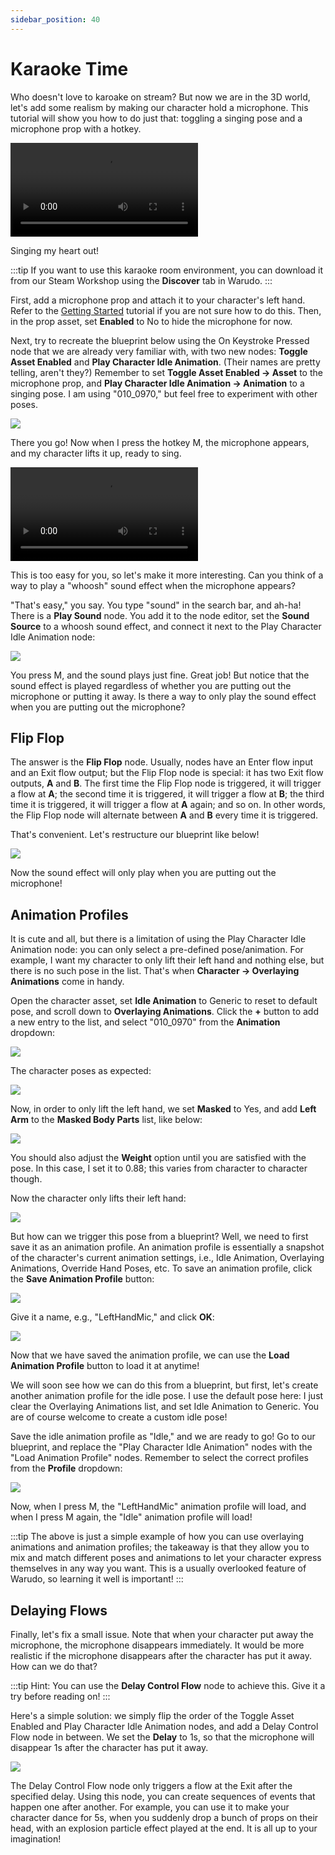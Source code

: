 ```yaml
---
sidebar_position: 40
---
```


# Karaoke Time

Who doesn't love to karoake on stream? But now we are in the 3D world, let's add some realism by making our character hold a microphone. This tutorial will show you how to do just that: toggling a singing pose and a microphone prop with a hotkey.

<div style={{width: '100%'}} className="video-box"><video controls loop src="/doc-img/karaoke.mp4" /></div>
<p class="img-desc">Singing my heart out!</p>

:::tip
If you want to use this karaoke room environment, you can download it from our Steam Workshop using the **Discover** tab in Warudo.
:::

First, add a microphone prop and attach it to your character's left hand. Refer to the [Getting Started](../../tutorials/readme-1.md#assets-tab) tutorial if you are not sure how to do this. Then, in the prop asset, set **Enabled** to No to hide the microphone for now.

Next, try to recreate the blueprint below using the On Keystroke Pressed node that we are already very familiar with, with two new nodes: **Toggle Asset Enabled** and **Play Character Idle Animation**. (Their names are pretty telling, aren't they?) Remember to set **Toggle Asset Enabled → Asset** to the microphone prop, and **Play Character Idle Animation → Animation** to a singing pose. I am using "010_0970," but feel free to experiment with other poses.

![](/doc-img/en-blueprint-karaoke-1.png)

There you go! Now when I press the hotkey M, the microphone appears, and my character lifts it up, ready to sing. 

<div style={{width: '100%'}} className="video-box"><video controls loop src="/doc-img/karaoke-2.mp4" /></div>

This is too easy for you, so let's make it more interesting. Can you think of a way to play a "whoosh" sound effect when the microphone appears?

"That's easy," you say. You type "sound" in the search bar, and ah-ha! There is a **Play Sound** node. You add it to the node editor, set the **Sound Source** to a whoosh sound effect, and connect it next to the Play Character Idle Animation node:

![](/doc-img/en-blueprint-karaoke-2.png)

You press M, and the sound plays just fine. Great job! But notice that the sound effect is played regardless of whether you are putting out the microphone or putting it away. Is there a way to only play the sound effect when you are putting out the microphone?

## Flip Flop

The answer is the **Flip Flop** node. Usually, nodes have an Enter flow input and an Exit flow output; but the Flip Flop node is special: it has two Exit flow outputs, **A** and **B**. The first time the Flip Flop node is triggered, it will trigger a flow at **A**; the second time it is triggered, it will trigger a flow at **B**; the third time it is triggered, it will trigger a flow at **A** again; and so on. In other words, the Flip Flop node will alternate between **A** and **B** every time it is triggered.

That's convenient. Let's restructure our blueprint like below!

![](/doc-img/en-blueprint-karaoke-3.png)

Now the sound effect will only play when you are putting out the microphone!

## Animation Profiles

It is cute and all, but there is a limitation of using the Play Character Idle Animation node: you can only select a pre-defined pose/animation. For example, I want my character to only lift their left hand and nothing else, but there is no such pose in the list. That's when **Character → Overlaying Animations** come in handy.

Open the character asset, set **Idle Animation** to Generic to reset to default pose, and scroll down to **Overlaying Animations**. Click the **+** button to add a new entry to the list, and select "010_0970" from the **Animation** dropdown:

![](/doc-img/en-blueprint-karaoke-8.png)

The character poses as expected:

![](/doc-img/en-blueprint-karaoke-9.png)

Now, in order to only lift the left hand, we set **Masked** to Yes, and add **Left Arm** to the **Masked Body Parts** list, like below:

![](/doc-img/en-blueprint-karaoke-4.png)

You should also adjust the **Weight** option until you are satisfied with the pose. In this case, I set it to 0.88; this varies from character to character though.

Now the character only lifts their left hand:

![](/doc-img/en-blueprint-karaoke-5.png)

But how can we trigger this pose from a blueprint? Well, we need to first save it as an animation profile. An animation profile is essentially a snapshot of the character's current animation settings, i.e., Idle Animation, Overlaying Animations, Override Hand Poses, etc. To save an animation profile, click the **Save Animation Profile** button:

![](/doc-img/en-blueprint-karaoke-6.png)

Give it a name, e.g., "LeftHandMic," and click **OK**:

![](/doc-img/en-blueprint-karaoke-7.png)

Now that we have saved the animation profile, we can use the **Load Animation Profile** button to load it at anytime!

We will soon see how we can do this from a blueprint, but first, let's create another animation profile for the idle pose. I use the default pose here: I just clear the Overlaying Animations list, and set Idle Animation to Generic. You are of course welcome to create a custom idle pose!

Save the idle animation profile as "Idle," and we are ready to go! Go to our blueprint, and replace the "Play Character Idle Animation" nodes with the "Load Animation Profile" nodes. Remember to select the correct profiles from the **Profile** dropdown:

![](/doc-img/en-blueprint-karaoke-10.png)

Now, when I press M, the "LeftHandMic" animation profile will load, and when I press M again, the "Idle" animation profile will load!

:::tip
The above is just a simple example of how you can use overlaying animations and animation profiles; the takeaway is that they allow you to mix and match different poses and animations to let your character express themselves in any way you want. This is a usually overlooked feature of Warudo, so learning it well is important!
:::

## Delaying Flows

Finally, let's fix a small issue. Note that when your character put away the microphone, the microphone disappears immediately. It would be more realistic if the microphone disappears after the character has put it away. How can we do that?

:::tip
Hint: You can use the **Delay Control Flow** node to achieve this. Give it a try before reading on!
:::

Here's a simple solution: we simply flip the order of the Toggle Asset Enabled and Play Character Idle Animation nodes, and add a Delay Control Flow node in between. We set the **Delay** to 1s, so that the microphone will disappear 1s after the character has put it away.

![](/doc-img/en-blueprint-karaoke-11.png)

The Delay Control Flow node only triggers a flow at the Exit after the specified delay. Using this node, you can create sequences of events that happen one after another. For example, you can use it to make your character dance for 5s, when you suddenly drop a bunch of props on their head, with an explosion particle effect played at the end. It is all up to your imagination!
